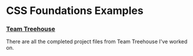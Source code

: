 # CSS Foundations Examples #

### [Team Treehouse](http://teamtreehouse.com/) ###
There are all the completed project files from Team Treehouse I've worked on.
